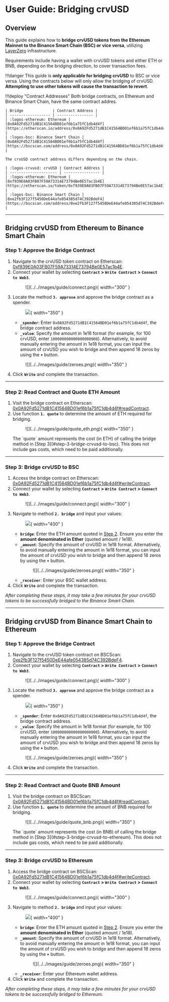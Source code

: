 <h1>User Guide: Bridging crvUSD</h1>


## **Overview**
This guide explains how to **bridge crvUSD tokens from the Ethereum Mainnet to the Binance Smart Chain (BSC) or vice versa**, utilizing [LayerZero](https://layerzero.network/) infrastructure.

Requirements include having a wallet with crvUSD tokens and either ETH or BNB, depending on the bridging direction, to cover transaction fees.


!!!danger
    This guide is **only applicable for bridging crvUSD** to BSC or vice versa. Using the contracts below will only allow the bridging of crvUSD. **Attempting to use other tokens will cause the transaction to revert**.

!!!deploy "Contract Addresses"
    Both bridge contracts, on Ethereum and Binance Smart Chain, have the same contract addres.

    | Bridge             | Contract Address |
    | ------------------ | ---------------- |
    | :logos-ethereum: Ethereum | [0x0A92Fd5271dB1C41564BD01ef6b1a75fC1db4d4f](https://etherscan.io/address/0x0A92Fd5271dB1C41564BD01ef6b1a75fC1db4d4f) |
    | :logos-bsc: Binance Smart Chain | [0x0A92Fd5271dB1C41564BD01ef6b1a75fC1db4d4f](https://bscscan.com/address/0x0A92Fd5271dB1C41564BD01ef6b1a75fC1db4d4f) |

    The crvUSD contract address differs depending on the chain.

    | :logos-crvusd: crvUSD | Contract Address |
    | --------------------- | ---------------- |
    | :logos-ethereum: Ethereum | [0xf939E0A03FB07F59A73314E73794Be0E57ac1b4E](https://etherscan.io/token/0xf939E0A03FB07F59A73314E73794Be0E57ac1b4E) |
    | :logos-bsc: Binance Smart Chain | [0xe2fb3F127f5450DeE44afe054385d74C392BdeF4](https://bscscan.com/address/0xe2fb3F127f5450DeE44afe054385d74C392BdeF4) |


---


## **Bridging crvUSD from Ethereum to Binance Smart Chain**

### Step 1: Approve the Bridge Contract
1. Navigate to the crvUSD token contract on Etherscan: [0xf939E0A03FB07F59A73314E73794Be0E57ac1b4E](https://etherscan.io/address/0xf939E0A03FB07F59A73314E73794Be0E57ac1b4E#writeContract).
2. Connect your wallet by selecting **`Contract` > `Write Contract` > `Connect to Web3`**.
    <figure markdown="span">
    ![](../../images/guide/connect.png){ width="300" }
    <figcaption></figcaption>
    </figure>
3. Locate the method **`3. approve`** and approve the bridge contract as a spender.
        <figure markdown="span">
            ![](../../images/guide/approve.png){ width="350" }
            <figcaption></figcaption>
        </figure>
    - **`_spender`**: Enter `0x0A92Fd5271dB1C41564BD01ef6b1a75fC1db4d4f`, the bridge contract address.
    - **`_value`**: Specify the amount in 1e18 format (for example, for 100 crvUSD, enter `100000000000000000000`).
    Alternatively, to avoid manually entering the amount in 1e18 format, you can input the amount of crvUSD you wish to bridge and then append 18 zeros by using the **`+`** button.
    <figure markdown="span">
        ![](../../images/guide/zeroes.png){ width="350" }
        <figcaption></figcaption>
    </figure>
4. Click **`Write`** and complete the transaction.

---

### Step 2: Read Contract and Quote ETH Amount
1. Visit the bridge contract on Etherscan: [0x0A92Fd5271dB1C41564BD01ef6b1a75fC1db4d4f#readContract](https://etherscan.io/address/0x0A92Fd5271dB1C41564BD01ef6b1a75fC1db4d4f#readContract).
2. Use function **`1. quote`** to determine the amount of ETH required for bridging.
    <figure markdown="span">
    ![](../../images/guide/quote_eth.png){ width="350" }
    <figcaption></figcaption>
    </figure>
    The `quote` amount represents the cost (in ETH) of calling the bridge method in [Step 3](#step-3-bridge-crvusd-to-bsc). This does not include gas costs, which need to be paid additionally.

---

### Step 3: Bridge crvUSD to BSC
1. Access the bridge contract on Etherscan: [0x0A92Fd5271dB1C41564BD01ef6b1a75fC1db4d4f#writeContract](https://etherscan.io/address/0x0A92Fd5271dB1C41564BD01ef6b1a75fC1db4d4f#writeContract).
2. Connect your wallet by selecting **`Contract` > `Write Contract` > `Connect to Web3`**.
    <figure markdown="span">
    ![](../../images/guide/connect.png){ width="300" }
    <figcaption></figcaption>
    </figure>
3. Navigate to method **`2. bridge`** and input your values:
        <figure markdown="span">
        ![](../../images/guide/bridge_eth.png){ width="400" }
        <figcaption></figcaption>
        </figure>
    - **`bridge`**: Enter the ETH amount quoted in [Step 2](#step-2-read-contract-and-quote-eth-amount). Ensure you enter the **amount denominated in Ether** (quoted amount / 1e18).
    - **`_amount`**: Specify the amount of crvUSD in 1e18 format.
    Alternatively, to avoid manually entering the amount in 1e18 format, you can input the amount of crvUSD you wish to bridge and then append 18 zeros by using the **`+`** button.
        <figure markdown="span">
            ![](../../images/guide/zeroes.png){ width="350" }
            <figcaption></figcaption>
        </figure>
    - **`_receiver`**: Enter your BSC wallet address.
4. Click **`Write`** and complete the transaction.


*After completing these steps, it may take a few minutes for your crvUSD tokens to be successfully bridged to the Binance Smart Chain.*



---



## **Bridging crvUSD from Binance Smart Chain to Ethereum**


### Step 1: Approve the Bridge Contract
1. Navigate to the crvUSD token contract on BSCScan: [0xe2fb3F127f5450DeE44afe054385d74C392BdeF4](https://bscscan.com/address/0xe2fb3F127f5450DeE44afe054385d74C392BdeF4).
2. Connect your wallet by selecting **`Contract` > `Write Contract` > `Connect to Web3`**.
    <figure markdown="span">
        ![](../../images/guide/connect.png){ width="300" }
        <figcaption></figcaption>
    </figure>
3. Locate the method **`3. approve`** and approve the bridge contract as a spender.
        <figure markdown="span">
            ![](../../images/guide/approve.png){ width="350" }
            <figcaption></figcaption>
        </figure>
    - **`_spender`**: Enter `0x0A92Fd5271dB1C41564BD01ef6b1a75fC1db4d4f`, the bridge contract address.
    - **`_value`**: Specify the amount in 1e18 format (for example, for 100 crvUSD, enter `100000000000000000000`).
    Alternatively, to avoid manually entering the amount in 1e18 format, you can input the amount of crvUSD you wish to bridge and then append 18 zeros by using the **`+`** button.
    <figure markdown="span">
        ![](../../images/guide/zeroes.png){ width="350" }
        <figcaption></figcaption>
    </figure>
4. Click **`Write`** and complete the transaction.

---

### Step 2: Read Contract and Quote BNB Amount
1. Visit the bridge contract on BSCScan: [0x0A92Fd5271dB1C41564BD01ef6b1a75fC1db4d4f#readContract](https://bscscan.com/address/0x0A92Fd5271dB1C41564BD01ef6b1a75fC1db4d4f#readContract).
2. Use function **`1. quote`** to determine the amount of BNB required for bridging.
    <figure markdown="span">
    ![](../../images/guide/quote_bnb.png){ width="350" }
    <figcaption></figcaption>
    </figure>
    The `quote` amount represents the cost (in BNB) of calling the bridge method in [Step 3](#step-3-bridge-crvusd-to-ethereum). This does not include gas costs, which need to be paid additionally.

---

### Step 3: Bridge crvUSD to Ethereum
1. Access the bridge contract on BSCScan: [0x0A92Fd5271dB1C41564BD01ef6b1a75fC1db4d4f#writeContract](https://etherscan.io/address/0x0A92Fd5271dB1C41564BD01ef6b1a75fC1db4d4f#writeContract).
2. Connect your wallet by selecting **`Contract` > `Write Contract` > `Connect to Web3`**.
    <figure markdown="span">
    ![](../../images/guide/connect.png){ width="300" }
    <figcaption></figcaption>
    </figure>
3. Navigate to method **`2. bridge`** and input your values:
        <figure markdown="span">
        ![](../../images/guide/bridge_bnb.png){ width="400" }
        <figcaption></figcaption>
        </figure>
    - **`bridge`**: Enter the ETH amount quoted in [Step 2](#step-2-read-contract-and-quote-bnb-amount). Ensure you enter the **amount denominated in Ether** (quoted amount / 1e18).
    - **`_amount`**: Specify the amount of crvUSD in 1e18 format.
    Alternatively, to avoid manually entering the amount in 1e18 format, you can input the amount of crvUSD you wish to bridge and then append 18 zeros by using the **`+`** button.
        <figure markdown="span">
            ![](../../images/guide/zeroes.png){ width="350" }
            <figcaption></figcaption>
        </figure>
    - **`_receiver`**: Enter your Ethereum wallet address.
4. Click **`Write`** and complete the transaction.

*After completing these steps, it may take a few minutes for your crvUSD tokens to be successfully bridged to Ethereum.*